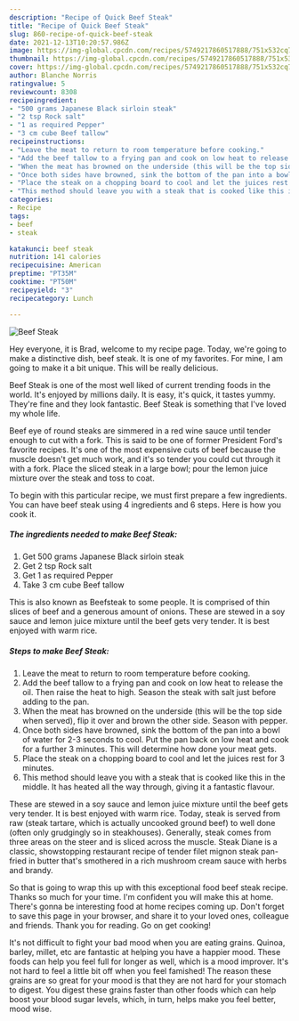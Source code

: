 ```yaml
---
description: "Recipe of Quick Beef Steak"
title: "Recipe of Quick Beef Steak"
slug: 860-recipe-of-quick-beef-steak
date: 2021-12-13T10:20:57.986Z
image: https://img-global.cpcdn.com/recipes/5749217860517888/751x532cq70/beef-steak-recipe-main-photo.jpg
thumbnail: https://img-global.cpcdn.com/recipes/5749217860517888/751x532cq70/beef-steak-recipe-main-photo.jpg
cover: https://img-global.cpcdn.com/recipes/5749217860517888/751x532cq70/beef-steak-recipe-main-photo.jpg
author: Blanche Norris
ratingvalue: 5
reviewcount: 8308
recipeingredient:
- "500 grams Japanese Black sirloin steak"
- "2 tsp Rock salt"
- "1 as required Pepper"
- "3 cm cube Beef tallow"
recipeinstructions:
- "Leave the meat to return to room temperature before cooking."
- "Add the beef tallow to a frying pan and cook on low heat to release the oil. Then raise the heat to high. Season the steak with salt just before adding to the pan."
- "When the meat has browned on the underside (this will be the top side when served), flip it over and brown the other side. Season with pepper."
- "Once both sides have browned, sink the bottom of the pan into a bowl of water for 2-3 seconds to cool. Put the pan back on low heat and cook for a further 3 minutes. This will determine how done your meat gets."
- "Place the steak on a chopping board to cool and let the juices rest for 3 minutes."
- "This method should leave you with a steak that is cooked like this in the middle. It has heated all the way through, giving it a fantastic flavour."
categories:
- Recipe
tags:
- beef
- steak

katakunci: beef steak 
nutrition: 141 calories
recipecuisine: American
preptime: "PT35M"
cooktime: "PT50M"
recipeyield: "3"
recipecategory: Lunch

---
```



![Beef Steak](https://img-global.cpcdn.com/recipes/5749217860517888/751x532cq70/beef-steak-recipe-main-photo.jpg)

Hey everyone, it is Brad, welcome to my recipe page. Today, we're going to make a distinctive dish, beef steak. It is one of my favorites. For mine, I am going to make it a bit unique. This will be really delicious.

Beef Steak is one of the most well liked of current trending foods in the world. It's enjoyed by millions daily. It is easy, it's quick, it tastes yummy. They're fine and they look fantastic. Beef Steak is something that I've loved my whole life.

Beef eye of round steaks are simmered in a red wine sauce until tender enough to cut with a fork. This is said to be one of former President Ford&#39;s favorite recipes. It&#39;s one of the most expensive cuts of beef because the muscle doesn&#39;t get much work, and it&#39;s so tender you could cut through it with a fork. Place the sliced steak in a large bowl; pour the lemon juice mixture over the steak and toss to coat.


To begin with this particular recipe, we must first prepare a few ingredients. You can have beef steak using 4 ingredients and 6 steps. Here is how you cook it.

<!--inarticleads1-->

##### The ingredients needed to make Beef Steak:

1. Get 500 grams Japanese Black sirloin steak
1. Get 2 tsp Rock salt
1. Get 1 as required Pepper
1. Take 3 cm cube Beef tallow


This is also known as Beefsteak to some people. It is comprised of thin slices of beef and a generous amount of onions. These are stewed in a soy sauce and lemon juice mixture until the beef gets very tender. It is best enjoyed with warm rice. 

<!--inarticleads2-->

##### Steps to make Beef Steak:

1. Leave the meat to return to room temperature before cooking.
1. Add the beef tallow to a frying pan and cook on low heat to release the oil. Then raise the heat to high. Season the steak with salt just before adding to the pan.
1. When the meat has browned on the underside (this will be the top side when served), flip it over and brown the other side. Season with pepper.
1. Once both sides have browned, sink the bottom of the pan into a bowl of water for 2-3 seconds to cool. Put the pan back on low heat and cook for a further 3 minutes. This will determine how done your meat gets.
1. Place the steak on a chopping board to cool and let the juices rest for 3 minutes.
1. This method should leave you with a steak that is cooked like this in the middle. It has heated all the way through, giving it a fantastic flavour.


These are stewed in a soy sauce and lemon juice mixture until the beef gets very tender. It is best enjoyed with warm rice. Today, steak is served from raw (steak tartare, which is actually uncooked ground beef) to well done (often only grudgingly so in steakhouses). Generally, steak comes from three areas on the steer and is sliced across the muscle. Steak Diane is a classic, showstopping restaurant recipe of tender filet mignon steak pan-fried in butter that&#39;s smothered in a rich mushroom cream sauce with herbs and brandy. 

So that is going to wrap this up with this exceptional food beef steak recipe. Thanks so much for your time. I'm confident you will make this at home. There's gonna be interesting food at home recipes coming up. Don't forget to save this page in your browser, and share it to your loved ones, colleague and friends. Thank you for reading. Go on get cooking!

It's not difficult to fight your bad mood when you are eating grains. Quinoa, barley, millet, etc are fantastic at helping you have a happier mood. These foods can help you feel full for longer as well, which is a mood improver. It's not hard to feel a little bit off when you feel famished! The reason these grains are so great for your mood is that they are not hard for your stomach to digest. You digest these grains faster than other foods which can help boost your blood sugar levels, which, in turn, helps make you feel better, mood wise.
